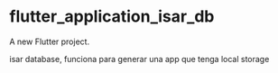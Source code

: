 # flutter_application_isar_db

A new Flutter project.

isar database, funciona para generar una app que tenga local storage
